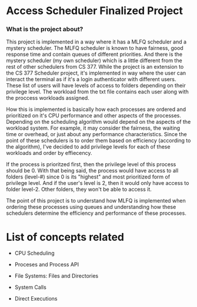 # Access Scheduler Finalized Project

<h3>What is the project about?</h1>

This project is implemented in a way where it has a MLFQ scheduler and a mystery scheduler. The MLFQ scheduler is known to have fairness, good response time and contain queues of different priorities. And there is the mystery scheduler (my own scheduler) which is a little different from the rest of other schedulers from CS 377. While the project is an extension to the CS 377 Scheduler project, it's implemented in way where the user can interact the terminal as if it's a login authenticator with different users. These list of users will have levels of access to folders depending on their privilege level. The workload from the txt file contains each user along with the proccess workloads assigned. 

How this is implemented is basically how each processes are ordered and prioritized on it's CPU performance and other aspects of the processes. Depending on the scheduling algorithm would depend on the aspects of the workload system. For example, it may consider the fairness, the waiting time or overhead, or just about any performance characteristics. Since the point of these schedulers is to order them based on efficiency (according to the algorithm), I've decided to add privilege levels for each of these workloads and order by effiecency.

If the process is prioritzed first, then the privilege level of this process should be 0. With that being said, the process would have access to all folders (level-#) since 0 is its "highest" and most prioritized form of privilege level. And if the user's level is 2, then it would only have access to folder level-2. Other folders, they won't be able to access it.

The point of this project is to understand how MLFQ is implemented when ordering these processes using queues and understanding how these schedulers determine the efficiency and performance of these processes. 


# List of concepts related

- CPU Scheduling

- Proceses and Process API

- File Systems: Files and Directories

- System Calls

- Direct Executions





